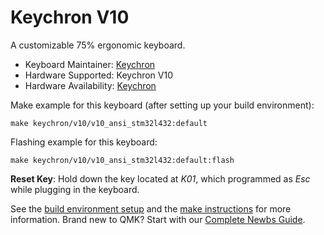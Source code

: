 # Keychron V10

A customizable 75% ergonomic keyboard.

* Keyboard Maintainer: [Keychron](https://github.com/keychron)
* Hardware Supported: Keychron V10
* Hardware Availability: [Keychron](https://www.keychron.com)

Make example for this keyboard (after setting up your build environment):

```base
make keychron/v10/v10_ansi_stm32l432:default
```

Flashing example for this keyboard:

```base
make keychron/v10/v10_ansi_stm32l432:default:flash
```

**Reset Key**: Hold down the key located at *K01*, which programmed as *Esc* while plugging in the keyboard.

See the [build environment setup](https://docs.qmk.fm/#/getting_started_build_tools) and the [make instructions](https://docs.qmk.fm/#/getting_started_make_guide) for more information. Brand new to QMK? Start with our [Complete Newbs Guide](https://docs.qmk.fm/#/newbs).

